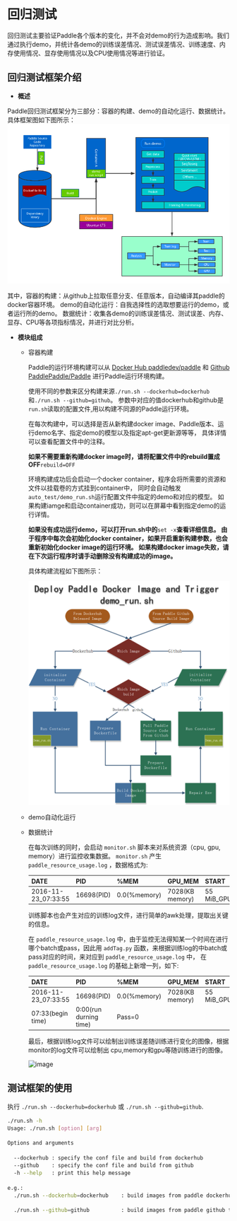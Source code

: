 # 回归测试


回归测试主要验证Paddle各个版本的变化，并不会对demo的行为造成影响。我们通过执行demo，并统计各demo的训练误差情况、测试误差情况、训练速度、内存使用情况、显存使用情况以及CPU使用情况等进行验证。


## 回归测试框架介绍

- **概述**

Paddle回归测试框架分为三部分：容器的构建、demo的自动化运行、数据统计。具体框架图如下图所示：
![image](https://github.com/beckett1124/regtest/blob/develop/img/regression.png)
    
其中，容器的构建：从github上拉取任意分支、任意版本，自动编译其paddle的docker容器环境。
demo的自动化运行：自我选择性的选取想要运行的demo，或者运行所的demo。
数据统计：收集各demo的训练误差情况、测试误差、内存、显存、CPU等各项指标情况，并进行对比分析。

- **模块组成** 

  - 容器构建

    Paddle的运行环境构建可以从 [Docker Hub paddledev/paddle](https://hub.docker.com/r/paddledev/paddle/builds/) 
    和 [Github PaddlePaddle/Paddle](https://github.com/PaddlePaddle/Paddle) 进行Paddle运行环境构建。
    
    使用不同的参数来区分构建来源`./run.sh --dockerhub=dockerhub`和`./run.sh --github=github`。
    参数中对应的值dockerhub和github是`run.sh`读取的配置文件,用以构建不同源的Paddle运行环境。

    在每次构建中，可以选择是否从新构建docker image、Paddle版本、运行demo名字、指定demo的模型以及指定apt-get更新源等等，
    具体详情可以查看配置文件中的注释。

    **如果不需要重新构建docker image时，请将配置文件中的rebuild置成OFF**`rebuild=OFF`

    环境构建成功后会启动一个docker container，程序会将所需要的资源和文件以挂载卷的方式挂到container中，
    同时会自动触发`auto_test/demo_run.sh`运行配置文件中指定的demo和对应的模型。
    如果构建iamge和启动container成功，则可以在屏幕中看到指定demo的运行详情。

    **如果没有成功运行demo，可以打开run.sh中的**`set -x`**查看详细信息。
    由于程序中每次会初始化docker container，如果开启重新构建参数，也会重新初始化docker image的运行环境。
    如果构建docker image失败，请在下次运行程序时请手动删除没有构建成功的image。**

    具体构建流程如下图所示：

    ![image](https://github.com/beckett1124/regtest/blob/develop/img/build_paddle_docker_image.png)
  
  - demo自动化运行
  
  - 数据统计

    在每次训练的同时，会启动 `monitor.sh` 脚本来对系统资源（cpu, gpu, memory）进行监控收集数据。
    `monitor.sh` 产生 `paddle_resource_usage.log` ，数据格式为:

    DATE | PID | %MEM | GPU_MEM | START | TIME
    -----|-----|------|---------|-------|-----
    2016-11-23_07:33:55| 16698(PID) | 0.0(%memory) | 7028(KB memory) | 55 MiB_GPU_MEM | 07:33(begin time) | 0:00(run durning time)

    训练脚本也会产生对应的训练log文件，进行简单的awk处理，提取出关键的信息。

    在 `paddle_resource_usage.log` 中，由于监控无法得知某一个时间在进行哪个batch或pass，因此用
    `addTag.py` 函数，来根据训练log的中batch或pass对应的时间，来对应到 `paddle_resource_usage.log` 中，
    在 `paddle_resource_usage.log` 的基础上新增一列，如下:

    DATE | PID | %MEM | GPU_MEM | START | TIME | TAG
    -----|-----|------|---------|-------|------|-----
    2016-11-23_07:33:55| 16698(PID) | 0.0(%memory) | 7028(KB memory) | 55 MiB_GPU_MEM 
    | 07:33(begin time) | 0:00(run durning time) | Pass=0

    最后，根据训练log文件可以绘制出训练误差随训练进行变化的图像，根据monitor的log文件可以绘制出
    cpu,memory和gpu等随训练进行的图像。

    ![image](https://github.com/beckett1124/regtest/blob/develop/img/log_analysis.png)
    

## 测试框架的使用

执行 `./run.sh --dockerhub=dockerhub` 或 `./run.sh --github=github`.
  
  ```bash
  ./run.sh -h
  Usage: ./run.sh [option] [arg]

  Options and arguments

    --dockerhub : specify the conf file and build from dockerhub
    --github    : specify the conf file and build from github
    -h --help   : print this help message

  e.g.:
    ./run.sh --dockerhub=dockerhub    : build images from paddle dockerhub

    ./run.sh --github=github          : build images from paddle github that branch is develop

  ```
